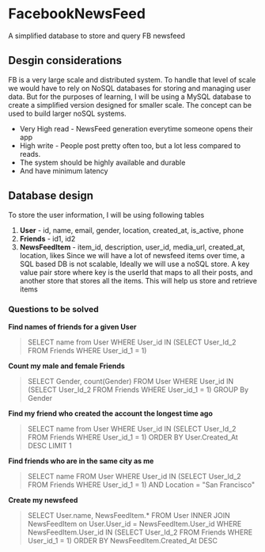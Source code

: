 # FacebookNewsFeed
A simplified database to store and query FB newsfeed

## Desgin considerations
FB is a very large scale and distributed system. To handle that level of scale we would have to rely on NoSQL databases for storing and managing user data. But for the purposes of learning, I will be using a MySQL database to create a simplified version designed for smaller scale. The concept can be used to build larger noSQL systems.

- Very High read - NewsFeed generation everytime someone opens their app
- High write - People post pretty often too, but a lot less compared to reads.
- The system should be highly available and durable
- And have minimum latency

## Database design

To store the user information, I will be using following tables
1. __User__ - id, name, email, gender, location, created_at, is_active, phone
2. __Friends__ - id1, id2
3. __NewsFeedItem__ - item_id, description, user_id, media_url, created_at, location, likes
Since we will have a lot of newsfeed items over time, a SQL based DB is not scalable, Ideally we will use a noSQL store. A key value pair store where key is the userId that maps to all their posts, and another store that stores all the items. This will help us store and retrieve items 

### Questions to be solved

__Find names of friends for a given User__
> SELECT name from User WHERE User_id IN (SELECT User_Id_2 FROM Friends WHERE User_id_1 = 1)

__Count my male and female Friends__
> SELECT Gender, count(Gender) FROM User WHERE User_id IN (SELECT User_Id_2 FROM Friends WHERE User_id_1 = 1) GROUP By Gender

__Find my friend who created the account the longest time ago__
> SELECT name from User WHERE User_id IN (SELECT User_Id_2 FROM Friends WHERE User_id_1 = 1) ORDER BY User.Created_At DESC  LIMIT 1


__Find friends who are in the same city as me__
> SELECT name FROM User WHERE User_id IN (SELECT User_Id_2 FROM Friends WHERE User_id_1 = 1) AND Location = "San Francisco"

__Create my newsfeed__
> SELECT  User.name, NewsFeedItem.* FROM User 
INNER JOIN NewsFeedItem on User.User_id = NewsFeedItem.User_id 
WHERE NewsFeedItem.User_id IN (SELECT User_Id_2 FROM Friends WHERE User_id_1 = 1)
ORDER BY NewsFeedItem.Created_At DESC

